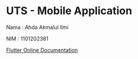# UTS - Mobile Application

Nama : Ahda Akmalul Ilmi

NIM : 1101202381

[Flutter Online Documentation](https://docs.flutter.dev/)

